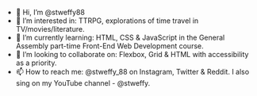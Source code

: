 - 👋 Hi, I’m @stweffy88
- 👀 I’m interested in: TTRPG, explorations of time travel in TV/movies/literature.
- 🌱 I’m currently learning: HTML, CSS & JavaScript in the General Assembly part-time Front-End Web Development course.
- 💞️ I’m looking to collaborate on: Flexbox, Grid & HTML with accessibility as a priority. 
- 📫 How to reach me: @stweffy_88 on Instagram, Twitter & Reddit. I also sing on my YouTube channel - @stweffy.

<!---
stweffy88/stweffy88 is a ✨ special ✨ repository because its `README.md` (this file) appears on your GitHub profile.
You can click the Preview link to take a look at your changes.
--->

